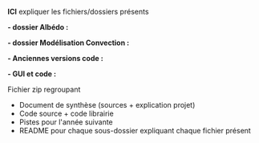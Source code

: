 **ICI** expliquer les fichiers/dossiers présents 

**- dossier Albédo :**

**- dossier Modélisation Convection :**

**- Anciennes versions code :**

**- GUI et code :**



Fichier zip regroupant 
  - Document de synthèse (sources + explication projet)
  - Code source + code librairie
  - Pistes pour l'année suivante
  - README pour chaque sous-dossier expliquant chaque fichier présent
